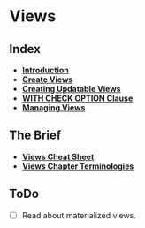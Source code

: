 # Views

## Index
* **[Introduction](./docs/introduction.md)** <br>
* **[Create Views](./docs/create-views.md)** <br>
* **[Creating Updatable Views](./docs/creating-updatable-views.md)** <br>
* **[WITH CHECK OPTION Clause](./docs/with-check-option-clause.md)** <br>
* **[Managing Views](./docs/managing-views.md)** <br>

## The Brief
* **[Views Cheat Sheet](./docs/views-cheat-sheet.md)** <br>
* **[Views Chapter Terminologies](./docs/views-terminology.md)** <br>

## ToDo
- [ ] Read about materialized views.
